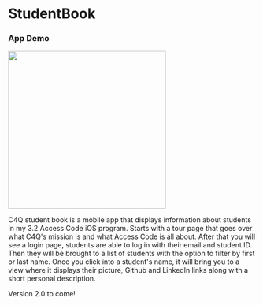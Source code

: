 # StudentBook

### App Demo

<img src="https://github.com/qwang216/StudentBook/blob/master/images/C4QStudentBookDemo.gif" width="320" />

C4Q student book is a mobile app that displays information about students in my 3.2 Access Code iOS program. Starts with a tour page that goes over what C4Q's mission is and what Access Code is all about. After that you will see a login page, students are able to log in with their email and student ID. Then they will be brought to a list of students with the option to filter by first or last name. Once you click into a student's name, it will bring you to a view where it displays their picture, Github and LinkedIn links along with a short personal description.

Version 2.0 to come!
